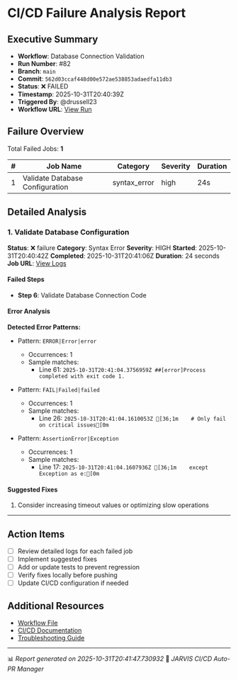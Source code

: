 # CI/CD Failure Analysis Report

## Executive Summary

- **Workflow**: Database Connection Validation
- **Run Number**: #82
- **Branch**: `main`
- **Commit**: `562d03ccaf448d00e572ae538853adaedfa11db3`
- **Status**: ❌ FAILED
- **Timestamp**: 2025-10-31T20:40:39Z
- **Triggered By**: @drussell23
- **Workflow URL**: [View Run](https://github.com/drussell23/JARVIS-AI/actions/runs/18984676669)

## Failure Overview

Total Failed Jobs: **1**

| # | Job Name | Category | Severity | Duration |
|---|----------|----------|----------|----------|
| 1 | Validate Database Configuration | syntax_error | high | 24s |

## Detailed Analysis

### 1. Validate Database Configuration

**Status**: ❌ failure
**Category**: Syntax Error
**Severity**: HIGH
**Started**: 2025-10-31T20:40:42Z
**Completed**: 2025-10-31T20:41:06Z
**Duration**: 24 seconds
**Job URL**: [View Logs](https://github.com/drussell23/JARVIS-AI/actions/runs/18984676669/job/54225495581)

#### Failed Steps

- **Step 6**: Validate Database Connection Code

#### Error Analysis

**Detected Error Patterns:**

- Pattern: `ERROR|Error|error`
  - Occurrences: 1
  - Sample matches:
    - Line 61: `2025-10-31T20:41:04.3756959Z ##[error]Process completed with exit code 1.`

- Pattern: `FAIL|Failed|failed`
  - Occurrences: 1
  - Sample matches:
    - Line 26: `2025-10-31T20:41:04.1610053Z [36;1m    # Only fail on critical issues[0m`

- Pattern: `AssertionError|Exception`
  - Occurrences: 1
  - Sample matches:
    - Line 17: `2025-10-31T20:41:04.1607936Z [36;1m    except Exception as e:[0m`

#### Suggested Fixes

1. Consider increasing timeout values or optimizing slow operations

---

## Action Items

- [ ] Review detailed logs for each failed job
- [ ] Implement suggested fixes
- [ ] Add or update tests to prevent regression
- [ ] Verify fixes locally before pushing
- [ ] Update CI/CD configuration if needed

## Additional Resources

- [Workflow File](.github/workflows/)
- [CI/CD Documentation](../../docs/ci-cd/)
- [Troubleshooting Guide](../../docs/troubleshooting/)

---

📊 *Report generated on 2025-10-31T20:41:47.730932*
🤖 *JARVIS CI/CD Auto-PR Manager*
